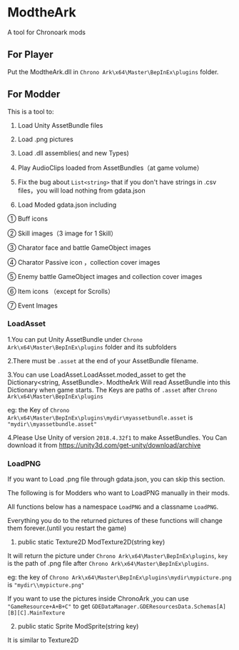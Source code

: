 # ModtheArk
A tool for Chronoark mods

## For Player

Put the ModtheArk.dll in  `Chrono Ark\x64\Master\BepInEx\plugins` folder.

## For Modder

This is a tool to:

1. Load Unity AssetBundle files

2. Load .png pictures

3. Load .dll assemblies( and new Types)

4. Play AudioClips loaded from AssetBundles（at game volume）

5. Fix the bug about `List<string>` that if you don't have strings in .csv files，you will load nothing from gdata.json

5. Load Moded gdata.json including

① Buff icons

② Skill images（3 image for 1 Skill）

③ Charator face and battle GameObject images

④ Charator Passive icon ，collection cover images

⑤ Enemy battle GameObject images and collection cover images

⑥ Item icons （except for Scrolls）

⑦ Event Images

### LoadAsset
1.You can put Unity AssetBundle under `Chrono Ark\x64\Master\BepInEx\plugins` folder and its subfolders

2.There must be `.asset`   at the end of your AssetBundle filename.

3.You can use LoadAsset.LoadAsset.moded_asset to get the Dictionary<string, AssetBundle>. ModtheArk Will read AssetBundle into this Dictionary when game starts.
The Keys are paths of `.asset` after `Chrono Ark\x64\Master\BepInEx\plugins`

eg: the Key of `Chrono Ark\x64\Master\BepInEx\plugins\mydir\myassetbundle.asset` is `"mydir\\myassetbundle.asset"`

4.Please Use Unity of version `2018.4.32f1` to make AssetBundles. You Can download it from https://unity3d.com/get-unity/download/archive

### LoadPNG
If you want to Load .png file through gdata.json, you can skip this section.

The following is for Modders who want to LoadPNG manually in their mods.

All functions below has a namespace   `LoadPNG` and a classname `LoadPNG`.

Everything you do to the returned pictures of these functions will change them forever.(until you restart the game)

1. public static Texture2D ModTexture2D(string key)

It will return the picture under `Chrono Ark\x64\Master\BepInEx\plugins`, `key` is the path of .png file after `Chrono Ark\x64\Master\BepInEx\plugins`.

eg: the key of `Chrono Ark\x64\Master\BepInEx\plugins\mydir\mypicture.png` is `"mydir\\mypicture.png"`

If you want to use the pictures inside ChronoArk ,you can use `"GameResource+A+B+C"` to get `GDEDataManager.GDEResourcesData.Schemas[A][B][C].MainTexture` 

2. public static Sprite ModSprite(string key)

It is similar to Texture2D









